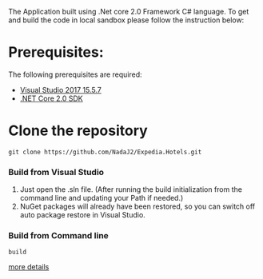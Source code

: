 The Application built using .Net core 2.0 Framework C# language.
To get and build the code in local sandbox please follow the instruction below:

# Prerequisites:
The following prerequisites are required:
- [Visual Studio 2017 15.5.7](https://www.visualstudio.com/downloads/)
- [.NET Core 2.0 SDK](https://www.microsoft.com/net/download/windows)

# Clone the repository
```
git clone https://github.com/NadaJ2/Expedia.Hotels.git 
```

### Build from Visual Studio
1. Just open the .sln file. (After running the build initialization from the command line and updating your Path if needed.)
2. NuGet packages will already have been restored, so you can switch off auto package restore in Visual Studio.

### Build from Command line
```
build
```
[more details](https://docs.microsoft.com/en-us/dotnet/core/tools/dotnet-build?tabs=netcore2x)

